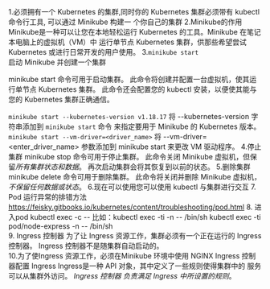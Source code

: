 1.必须拥有一个 Kubernetes 的集群,同时你的 Kubernetes 集群必须带有 kubectl 命令行工具,
可以通过 Minikube 构建一 个你自己的集群
2.Minikube的作用  
Minikube是一种可以让您在本地轻松运行 Kubernetes 的工具。Minikube 在笔记本电脑上的虚拟机（VM）中
运行单节点 Kubernetes 集群，供那些希望尝试 Kubernetes 或进行日常开发的用户使用。
3.`minikube start`  
启动 Minikube 并创建一个集群

minikube start 命令可用于启动集群。
此命令将创建并配置一台虚拟机，使其运行单节点 Kubernetes 集群。
此命令还会配置您的 kubectl 安装，以便使其能与您的 Kubernetes 集群正确通信。

`minikube start --kubernetes-version v1.18.17`
将 --kubernetes-version 字符串添加到 `minikube start` 命令
来指定要用于 Minikube 的 Kubernetes 版本。
`minikube start --vm-driver=<driver_name>`
将 --vm-driver=<enter_driver_name> 参数添加到 minikube start 来更改 VM 驱动程序。
4.停止集群
minikube stop 命令可用于停止集群。
此命令关闭 Minikube 虚拟机，但保留*所有集群状态和数据*。
再次启动集群会将其恢复到以前的状态。
5.删除集群
minikube delete 命令可用于删除集群。
此命令将关闭并删除 Minikube 虚拟机，*不保留任何数据或状态*。
6.现在可以使用您可以使用 kubectl 与集群进行交互
7. Pod 运行异常的排错方法
https://feisky.gitbooks.io/kubernetes/content/troubleshooting/pod.html
8. 进入pod
kubectl exec <POD-NAME> -c <CONTAINER-NAME> -- <COMMAND>
比如：kubectl exec -ti <your-pod-name>  -n <your-namespace>  -- /bin/sh
kubectl exec -ti pod/node-express  -n <your-namespace>  -- /bin/sh   
9. Ingress 控制器
为了让 Ingress 资源工作，集群必须有一个正在运行的 Ingress 控制器。
Ingress 控制器不是随集群自动启动的。  
10.为了使Ingress 资源工作，必须在Minikube 环境中使用 NGINX Ingress 控制器配置 Ingress
Ingress是一种 API 对象，其中定义了一些规则使得集群中的 服务可以从集群外访问。 
*Ingress 控制器 负责满足 Ingress 中所设置的规则*。   
   
   

